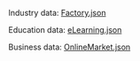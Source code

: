 Industry data: [Factory.json](https://github.com/user-attachments/files/18666166/Factory.json)

Education data: [eLearning.json](https://github.com/user-attachments/files/18666170/eLearning.json)

Business data: [OnlineMarket.json](https://github.com/user-attachments/files/18666171/OnlineMarket.json)
